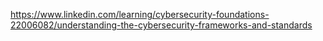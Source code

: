 https://www.linkedin.com/learning/cybersecurity-foundations-22006082/understanding-the-cybersecurity-frameworks-and-standards
